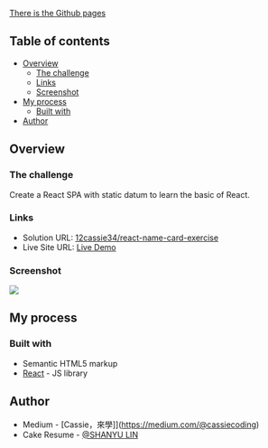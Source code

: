 [There is the Github pages](https://12cassie34.github.io/react-name-card-exercise/) 

## Table of contents

- [Overview](#overview)
  - [The challenge](#the-challenge)
  - [Links](#links)
  - [Screenshot](#screenshot)
- [My process](#my-process)
  - [Built with](#built-with)
- [Author](#author)

## Overview

### The challenge
Create a React SPA with static datum to learn the basic of React.

### Links

- Solution URL: [12cassie34/react-name-card-exercise](https://github.com/12cassie34/react-name-card-exercise)
- Live Site URL: [Live Demo](https://12cassie34.github.io/react-name-card-exercise/)

### Screenshot

![](https://i.imgur.com/fSGegDz.png)


## My process

### Built with

- Semantic HTML5 markup
- [React](https://reactjs.org/) - JS library

## Author

- Medium - [Cassie，來學]](https://medium.com/@cassiecoding)
- Cake Resume - [@SHANYU LIN](https://www.cakeresume.com/me/shanyu-lin)
